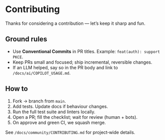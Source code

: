 # Contributing

Thanks for considering a contribution — let’s keep it sharp and fun.

## Ground rules
- Use **Conventional Commits** in PR titles. Example: `feat(auth): support PKCE`.
- Keep PRs small and focused; ship incremental, reversible changes.
- If an LLM helped, say so in the PR body and link to `/docs/ai/COPILOT_USAGE.md`.

## How to
1. Fork → branch from `main`.
2. Add tests. Update docs if behaviour changes.
3. Run the full test suite and linters locally.
4. Open a PR; fill the checklist; wait for review (human + bots).
5. On approve and green CI, we squash merge.

See `/docs/community/CONTRIBUTING.md` for project‑wide details.
